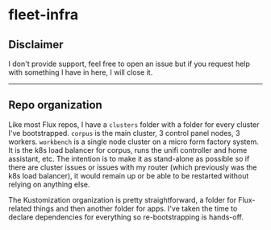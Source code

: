 # fleet-infra

## Disclaimer

I don't provide support, feel free to open an issue but if you request help with
something I have in here, I will close it.

---

## Repo organization

Like most Flux repos, I have a `clusters` folder with a folder for every cluster
I've bootstrapped. `corpus` is the main cluster, 3 control panel nodes, 3 workers. `workbench` is a single node cluster on a micro form factory system. It is the k8s load balancer for corpus, runs the unifi controller and home assistant, etc. The intention is to make it as stand-alone as possible so if there are cluster issues or issues with my router (which previously was the k8s load balancer), it would remain up or be able to be restarted without relying on anything else.

The Kustomization organization is pretty straightforward, a folder for Flux-related things and then another folder for apps. I've taken the time to declare dependencies for everything so re-bootstrapping is hands-off.

